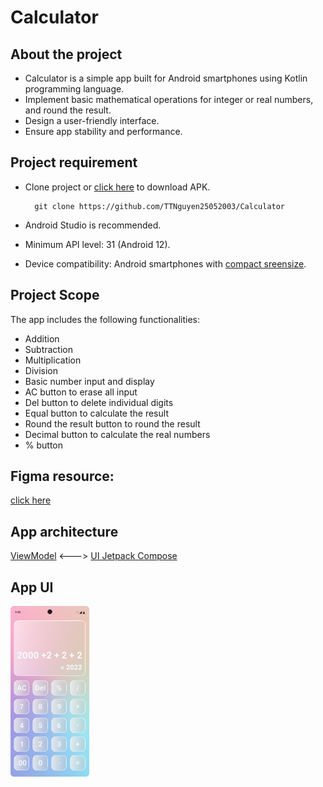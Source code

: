 # Calculator
## About the project
* Calculator is a simple app built for Android smartphones using Kotlin programming language.
* Implement basic mathematical operations for integer or real numbers, and round the result.
* Design a user-friendly interface.
* Ensure app stability and performance.

## Project requirement
* Clone project or [click here](https://drive.usercontent.google.com/download?id=1PUeguT8zIiLpVNbz53Dkxxtr1COT9WYX&export=download&authuser=0&confirm=t&uuid=565711c3-dc8c-4d1f-ac61-deffa71f05b9&at=APZUnTV4VXwTk1yR-idcfazk7DkH:1700388279978) to download APK.
  
        git clone https://github.com/TTNguyen25052003/Calculator
* Android Studio is recommended.
* Minimum API level: 31 (Android 12).
* Device compatibility: Android smartphones with [compact sreensize](https://developer.android.com/guide/topics/large-screens/support-different-screen-sizes).

## Project Scope
The app includes the following functionalities:
* Addition
* Subtraction
* Multiplication
* Division
* Basic number input and display
* AC button to erase all input
* Del button to delete individual digits
* Equal button to calculate the result
* Round the result button to round the result
* Decimal button to calculate the real numbers
* % button

## Figma resource: 
[click here](https://www.figma.com/file/jWRy1J4ND5o25o0G9TjfNd/Calculator-app?type=design&node-id=0%3A1&mode=design&t=a74ZqLly6HD2X2rw-1)

## App architecture
[ViewModel](https://developer.android.com/topic/libraries/architecture/viewmodel) <---> [UI Jetpack Compose](https://developer.android.com/jetpack/compose)

## App UI
<p align="left">
  <img src="https://github.com/TTNguyen25052003/Calculator/blob/master/App%20screen.png" alt="Calculator screen app" width="25%" height="25%">
</p>
